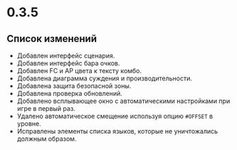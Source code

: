 # 0.3.5

## Список изменений

- Добавлен интерфейс сценария.
- Добавлен интерфейс бара очков.
- Добавлен FC и AP цвета к тексту комбо.
- Добавлена диаграмма суждения и производительности.
- Добавлена защита безопасной зоны.
- Добавлена проверка обновлений.
- Добавлено всплывающее окно с автоматическими настройками при игре в первый раз.
- Удалено автоматическое смещение используя опцию `#OFFSET` в уровне.
- Исправлены элементы списка языков, которые не уничтожались должным образом.
